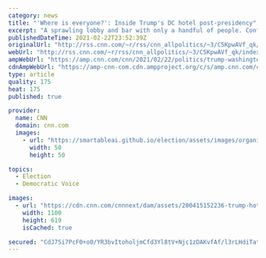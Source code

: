 ```yaml
---
category: news
title: "'Where is everyone?': Inside Trump's DC hotel post-presidency"
excerpt: "A sprawling lobby and bar with only a handful of people. Confused guests asking where everybody went. Elegant, but empty hallways. These are the scenes CNN observed inside the Trump International Hotel in Washington, DC, this month as the once-humming destination confronts a new reality without its namesake"
publishedDateTime: 2021-02-22T23:52:39Z
originalUrl: "http://rss.cnn.com/~r/rss/cnn_allpolitics/~3/C5KpwAVf_qk/index.html"
webUrl: "http://rss.cnn.com/~r/rss/cnn_allpolitics/~3/C5KpwAVf_qk/index.html"
ampWebUrl: "https://amp.cnn.com/cnn/2021/02/22/politics/trump-washington-hotel-covid-19-business/index.html"
cdnAmpWebUrl: "https://amp-cnn-com.cdn.ampproject.org/c/s/amp.cnn.com/cnn/2021/02/22/politics/trump-washington-hotel-covid-19-business/index.html"
type: article
quality: 175
heat: 175
published: true

provider:
  name: CNN
  domain: cnn.com
  images:
    - url: "https://smartableai.github.io/election/assets/images/organizations/cnn.com-50x50.jpg"
      width: 50
      height: 50

topics:
  - Election
  - Democratic Voice

images:
  - url: "https://cdn.cnn.com/cnnnext/dam/assets/200415152236-trump-hotel-super-tease.jpg"
    width: 1100
    height: 619
    isCached: true

secured: "CdJ7Si7PcF0+o0/YR3bvItoholjmCfd3Yl8tV+Njc1zDAKvfAf/l3rLHdiTat/K+vkEk2voAK6g40GdjwKiBLBvTRCabUO3Xb04+zE/sgceR2jSc/h0qkFJZ3vgq2hl1EUw25FCWf/lZ4jvmGL5116h3rHAuj8XDH+K7VRFdR70HQ3uPcCfP0PgOCjau8T4pEMKsf4hIinGGhAas6QLVujytI+gtZMWiSNzyWuKLWRutWLNOcErWE3sYe94qfqvwOZiB79ZIJyno4BB1goFv+ZMytCkoNyZ1Al/BsWX+itLC7G4XignkhGcek3V+wTwe0tlu2SCaGL5Sc2AIbFtfDUjMIwcgZOhl0qeeGFiY4KA=;jWI1bJBh6uNNreaSO40bxg=="
---
```


